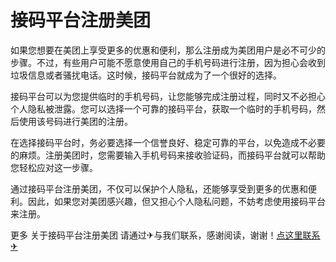 # 接码平台注册美团

如果您想要在美团上享受更多的优惠和便利，那么注册成为美团用户是必不可少的步骤。不过，有些用户可能不愿意使用自己的手机号码进行注册，因为担心会收到垃圾信息或者骚扰电话。这时候，接码平台就成为了一个很好的选择。

接码平台可以为您提供临时的手机号码，让您能够完成注册过程，同时又不必担心个人隐私被泄露。您可以选择一个可靠的接码平台，获取一个临时的手机号码，然后使用该号码进行美团的注册。

在选择接码平台时，务必要选择一个信誉良好、稳定可靠的平台，以免造成不必要的麻烦。注册美团时，您需要输入手机号码来接收验证码，而接码平台就可以帮助您轻松应对这一步骤。

通过接码平台注册美团，不仅可以保护个人隐私，还能够享受到更多的优惠和便利。因此，如果您对美团感兴趣，但又担心个人隐私问题，不妨考虑使用接码平台来注册。

更多 关于接码平台注册美团 请通过✈与我们联系，感谢阅读，谢谢！[点这里联系✈](https://lm.k02.cc)